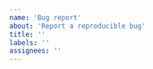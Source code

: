 ```yaml
---
name: 'Bug report'
about: 'Report a reproducible bug'
title: ''
labels: ''
assignees: ''
---
```


<!--

  Thanks for taking the time to post a bug or issue!

  Please include some helpful information like:

  1. The buggy behavior you’re experiencing and what should be happening instead.
  2. If you're using styled-components, emotion, goober, stitches or something else.
  3. A link to a repo or a minimal demo that shows the bug in action.
     Feel free to start with a template from the twin.examples repo:
     https://github.com/ben-rogerson/twin.examples

-->
